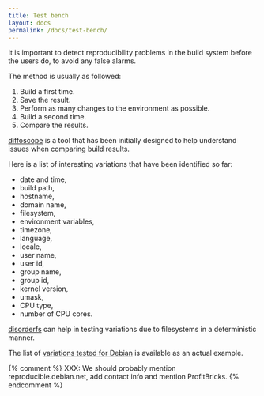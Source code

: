 ```yaml
---
title: Test bench
layout: docs
permalink: /docs/test-bench/
---
```


It is important to detect reproducibility problems in the build system
before the users do, to avoid any false alarms.

The method is usually as followed:

 1. Build a first time.
 2. Save the result.
 3. Perform as many changes to the environment as possible.
 4. Build a second time.
 5. Compare the results.

[diffoscope](http://diffoscope.org/) is a tool that has been initially
designed to help understand issues when comparing build results.

Here is a list of interesting variations that have been identified so
far:

 * date and time,
 * build path,
 * hostname,
 * domain name,
 * filesystem,
 * environment variables,
 * timezone,
 * language,
 * locale,
 * user name,
 * user id,
 * group name,
 * group id,
 * kernel version,
 * umask,
 * CPU type,
 * number of CPU cores.

[disorderfs](https://packages.debian.org/sid/disorderfs) can help in
testing variations due to filesystems in a deterministic manner.

The list of [variations tested for
Debian](https://reproducible.debian.net/reproducible.html#variation) is
available as an actual example.

{% comment %}
XXX: We should probably mention reproducible.debian.net, add contact info and mention ProfitBricks.
{% endcomment %}
